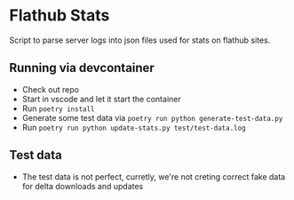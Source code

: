 # Flathub Stats

Script to parse server logs into json files used for stats on flathub sites.

## Running via devcontainer

- Check out repo
- Start in vscode and let it start the container
- Run `poetry install`
- Generate some test data via `poetry run python generate-test-data.py`
- Run `poetry run python update-stats.py test/test-data.log`

## Test data

- The test data is not perfect, curretly, we're not creting correct fake data for delta downloads and updates

